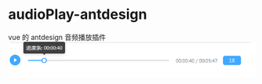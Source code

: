 # audioPlay-antdesign

vue 的 antdesign 音频播放插件
 ![image](https://raw.githubusercontent.com/fangzhouzhu/audioPlay-antdesign/master/1.jpg)
